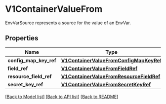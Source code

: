 # V1ContainerValueFrom

EnvVarSource represents a source for the value of an EnvVar.
## Properties
Name | Type | Description | Notes
------------ | ------------- | ------------- | -------------
**config_map_key_ref** | [**V1ContainerValueFromConfigMapKeyRef**](V1ContainerValueFromConfigMapKeyRef.md) |  | [optional] 
**field_ref** | [**V1ContainerValueFromFieldRef**](V1ContainerValueFromFieldRef.md) |  | [optional] 
**resource_field_ref** | [**V1ContainerValueFromResourceFieldRef**](V1ContainerValueFromResourceFieldRef.md) |  | [optional] 
**secret_key_ref** | [**V1ContainerValueFromSecretKeyRef**](V1ContainerValueFromSecretKeyRef.md) |  | [optional] 

[[Back to Model list]](../README.md#documentation-for-models) [[Back to API list]](../README.md#documentation-for-api-endpoints) [[Back to README]](../README.md)


